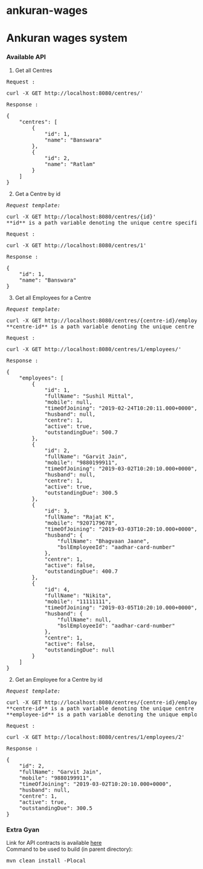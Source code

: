 # ankuran-wages
<h1>Ankuran wages system</h1>

<h3>Available API</h3>

1. Get all Centres <br/>
<pre>Request :</pre>
<pre>
curl -X GET http://localhost:8080/centres/'
</pre>
<pre>Response :</pre>
<pre>
{
    "centres": [
        {
            "id": 1,
            "name": "Banswara"
        },
        {
            "id": 2,
            "name": "Ratlam"
        }
    ]
}
</pre>

2. Get a Centre by id <br/>
<pre><i>Request template:</i></pre>
<pre>
curl -X GET http://localhost:8080/centres/{id}'
**id** is a path variable denoting the unique centre specific id with allowed values in positive, non-zero and long types   
</pre>
<pre>Request :</pre>
<pre>
curl -X GET http://localhost:8080/centres/1'
</pre>
<pre>Response :</pre>
<pre>
{
    "id": 1,
    "name": "Banswara"
}
</pre>

3. Get all Employees for a Centre <br/>
<pre><i>Request template:</i></pre>
<pre>
curl -X GET http://localhost:8080/centres/{centre-id}/employees/'
**centre-id** is a path variable denoting the unique centre specific id with allowed values in positive, non-zero and long types
</pre>
<pre>Request :</pre>
<pre>
curl -X GET http://localhost:8080/centres/1/employees/'
</pre>
<pre>Response :</pre>
<pre>
{
    "employees": [
        {
            "id": 1,
            "fullName": "Sushil Mittal",
            "mobile": null,
            "timeOfJoining": "2019-02-24T10:20:11.000+0000",
            "husband": null,
            "centre": 1,
            "active": true,
            "outstandingDue": 500.7
        },
        {
            "id": 2,
            "fullName": "Garvit Jain",
            "mobile": "9880199911",
            "timeOfJoining": "2019-03-02T10:20:10.000+0000",
            "husband": null,
            "centre": 1,
            "active": true,
            "outstandingDue": 300.5
        },
        {
            "id": 3,
            "fullName": "Rajat K",
            "mobile": "9207179678",
            "timeOfJoining": "2019-03-03T10:20:10.000+0000",
            "husband": {
                "fullName": "Bhagvaan Jaane",
                "bslEmployeeId": "aadhar-card-number"
            },
            "centre": 1,
            "active": false,
            "outstandingDue": 400.7
        },
        {
            "id": 4,
            "fullName": "Nikita",
            "mobile": "11111111",
            "timeOfJoining": "2019-03-05T10:20:10.000+0000",
            "husband": {
                "fullName": null,
                "bslEmployeeId": "aadhar-card-number"
            },
            "centre": 1,
            "active": false,
            "outstandingDue": null
        }
    ]
}
</pre>

2. Get an Employee for a Centre by id <br/>
<pre><i>Request template:</i></pre>
<pre>
curl -X GET http://localhost:8080/centres/{centre-id}/employees/{employee-id}'
**centre-id** is a path variable denoting the unique centre specific id with allowed values in positive, non-zero and long types
**employee-id** is a path variable denoting the unique employee specific id with allowed values in positive, non-zero and long types
</pre>
<pre>Request :</pre>
<pre>
curl -X GET http://localhost:8080/centres/1/employees/2'
</pre>
<pre>Response :</pre>
<pre>
{
    "id": 2,
    "fullName": "Garvit Jain",
    "mobile": "9880199911",
    "timeOfJoining": "2019-03-02T10:20:10.000+0000",
    "husband": null,
    "centre": 1,
    "active": true,
    "outstandingDue": 300.5
}
</pre>

<h3>Extra Gyan</h3>
Link for API contracts is available <a href="https://github.com/garvitjain314/contracts/tree/master/samples"> here </a> <br/> 
Command to be used to build (in parent directory):<br/>
<pre>mvn clean install -Plocal</pre>
